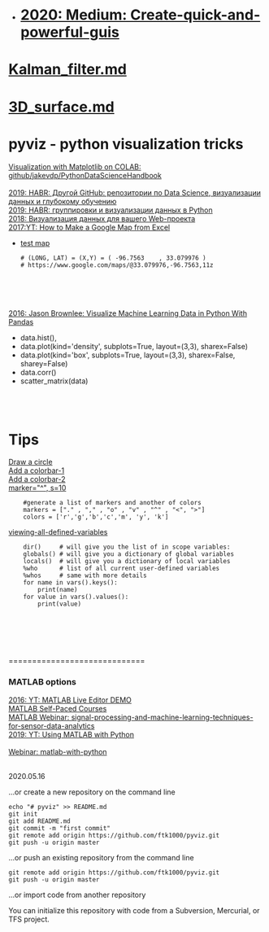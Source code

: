 * # [2020: Medium: Create-quick-and-powerful-guis](https://medium.com/datadriveninvestor/create-quick-and-powerful-guis-using-dear-pygui-in-python-713cc138bf5a)<br>

# [Kalman_filter.md](https://github.com/ftk1000/pyviz/blob/master/Kalman_filter.md)<br>
# [3D_surface.md](https://github.com/ftk1000/pyviz/blob/master/3D_surface.md)<br>

# pyviz - python visualization tricks
[Visualization with Matplotlib on COLAB: github/jakevdp/PythonDataScienceHandbook](https://colab.research.google.com/github/jakevdp/PythonDataScienceHandbook/blob/master/notebooks/04.00-Introduction-To-Matplotlib.ipynb#scrollTo=TZGGO5cuCvXL)<br>
<br>
[2019: HABR: Другой GitHub: репозитории по Data Science, визуализации данных и глубокому обучению](https://habr.com/ru/company/mailru/blog/437940/)<br>
[2019: HABR: группировки и визуализации данных в Python](https://habr.com/ru/company/mailru/blog/445834/)<br>
[2018: Визуализация данных для вашего Web-проекта](https://habr.com/ru/company/dataart/blog/417947/)<br>
[2017:YT: How to Make a Google Map from Excel ](https://www.youtube.com/watch?v=SLMzhOoA29M)<br>
* [test map](https://www.google.com/maps/d/viewer?hl=en&hl=en&mid=1kTnSD7UGKOotraN42TbkA_1BtefO5o-D&ll=33.078236123943924%2C-96.7541246033679&z=18)<br>

      # (LONG, LAT) = (X,Y) = ( -96.7563	, 33.079976	)
      # https://www.google.com/maps/@33.079976,-96.7563,11z
      
[]()<br>
[]()<br>
[]()<br>

[2016: Jason Brownlee: Visualize Machine Learning Data in Python With Pandas](https://machinelearningmastery.com/visualize-machine-learning-data-python-pandas/)<br>
  - data.hist(),  
  - data.plot(kind='density', subplots=True, layout=(3,3), sharex=False)
  - data.plot(kind='box', subplots=True, layout=(3,3), sharex=False, sharey=False)
  - data.corr()
  - scatter_matrix(data)
[]()<br>
[]()<br>
[]()<br>
[]()<br>


# Tips
[Draw a circle](https://stackoverflow.com/questions/9215658/plot-a-circle-with-pyplot)<br>
[Add a colorbar-1](https://stackoverflow.com/questions/45020583/python-3-adding-a-colorbar-with-matplotlib)<br>
[Add a colorbar-2](https://stackoverflow.com/questions/25505674/python-matplotlib-add-colorbar)<br>
[marker="^", s=10](https://stackoverflow.com/questions/19451400/matplotlib-scatter-marker-size)<br>

        #generate a list of markers and another of colors 
        markers = ["." , "," , "o" , "v" , "^" , "<", ">"]
        colors = ['r','g','b','c','m', 'y', 'k']

[viewing-all-defined-variables](https://stackoverflow.com/questions/633127/viewing-all-defined-variables)<br>

        dir()     # will give you the list of in scope variables:
        globals() # will give you a dictionary of global variables
        locals()  # will give you a dictionary of local variables
        %who      # list of all current user-defined variables
        %whos     # same with more details
        for name in vars().keys():
            print(name)
        for value in vars().values():
            print(value)
        
[]()<br>
[]()<br>
[]()<br>
[]()<br>

=============================

### MATLAB options
[2016: YT: MATLAB Live Editor DEMO](https://www.youtube.com/watch?v=jI56Qe1tLFQ)<br>
[MATLAB Self-Paced Courses](https://matlabacademy.mathworks.com/)<br>
[MATLAB Webinar: signal-processing-and-machine-learning-techniques-for-sensor-data-analytics](https://www.mathworks.com/videos/signal-processing-and-machine-learning-techniques-for-sensor-data-analytics-107549.html)<br>
[2019: YT: Using MATLAB with Python](https://www.youtube.com/watch?v=y7NBT6O0fJU)<br>
[]()<br>
[Webinar: matlab-with-python](https://www.mathworks.com/videos/using-matlab-with-python-1591216182793.html?s_v1=34589&elqem=3252609_EM_NA_LWB_20-12_USING-MATLAB-WITH-PYTHON_POST&s_tid=srchtitle&elqTrackId=1da6d415d924424089b870296c5d332b&elq=5de7df4ea60e4e29b3690978264ee642&elqaid=34589&elqat=1&elqCampaignId=12552)<br>
[]()<br>


2020.05.16


…or create a new repository on the command line

    echo "# pyviz" >> README.md
    git init
    git add README.md
    git commit -m "first commit"
    git remote add origin https://github.com/ftk1000/pyviz.git
    git push -u origin master
                
…or push an existing repository from the command line

    git remote add origin https://github.com/ftk1000/pyviz.git
    git push -u origin master

…or import code from another repository

You can initialize this repository with code from a Subversion, Mercurial, or TFS project.
